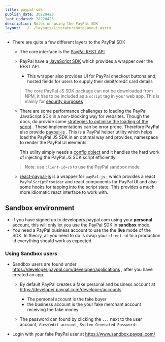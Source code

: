 ```yaml
---
title: paypal-sdk
publish_date: 20220423
last_updated: 20220423
description: Notes on using the PayPal SDK
layout: ../../layouts/LiteratureNoteLayout.astro
---
```


- There are quite a few different layers to the PayPal SDK

	- The core interface is the [PayPal REST API](https://developer.paypal.com/api/rest/)

	 - PayPal have a [JavaScript SDK](https://developer.paypal.com/sdk/js/) which provides a wrapper over the REST API.
		 - This wrapper also provides UI for PayPal checkout buttons and, hosted fields for users to supply their debit/credit card details
		 
	> 	The core PayPal JS SDK package can not be downloaded from NPM, it has to be included as a `script` tag in your web app. This is mainly for [security purposes](https://developer.paypal.com/sdk/js/performance/#load-the-javascript-sdk-from-the-paypal-server)
	 
	- There are some performance challenges to loading the PayPal JavaScript SDK in a non-blocking way for websites. Though the docs, do provide some [strategies to optimise the loading of the script](https://developer.paypal.com/sdk/js/performance/#link-delayedrender) . These implementations can be error prone. Therefore PayPal also provide [paypal-js](https://www.npmjs.com/package/@paypal/paypal-js) . This is a PayPal helper utility which helps load the PayPal JS SDK in an optimal way and provides, namespace to render the PayPal UI elements.

		This utility simply needs a [config object](https://developer.paypal.com/sdk/js/configuration/) and it handles the hard work of injecting the PayPal JS SDK script efficiently.
	
	> Note:  use `client-id=sb` to use the PayPal sandbox mode
		
	- [react-paypal-js](https://www.npmjs.com/package/@paypal/react-paypal-js) is a wrapper for `payPal-js` , which provides a react `PayPalScriptProvider` and react components for PayPal UI and also some hooks for tapping into the script state. This provides a much more idiomatic react interface to work with. 



## Sandbox environment
- if you have signed up to developers.paypal.com using your **personal** account, this will only let you use the PayPal SDK in **sandbox** mode.
- You need a PayPal business account to use the the **live** mode of the SDK. In theory, all you need to do is swap your `client-id` to a production id everything should work as expected.

 ### Using Sandbox users

- Sandbox users are found under https://developer.paypal.com/developer/applications , after you have created an app.

	- By default PayPal creates a fake personal and business account at https://developer.paypal.com/developer/accounts.
		-  The personal account is the fake buyer
		- the business account is the your fake merchant account receiving the fake money

	- The password can found by clicking the `...` next to the user account, `View/edit account` , `System Generated Password:` .

- Login with your fake PayPal user at https://www.sandbox.paypal.com/